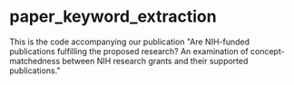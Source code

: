 # paper_keyword_extraction

This is the code accompanying our publication "Are NIH-funded publications fulfilling the proposed research? An examination of concept-matchedness between NIH research grants and their supported publications." 
